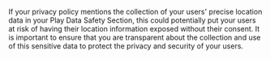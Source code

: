 If your privacy policy mentions the collection of your users' precise location data in your Play Data Safety Section, this could potentially put your users at risk of having their location information exposed without their consent. It is important to ensure that you are transparent about the collection and use of this sensitive data to protect the privacy and security of your users.